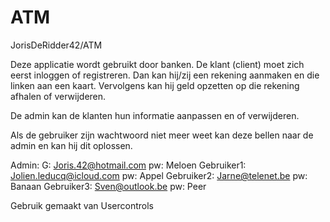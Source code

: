 # ATM

JorisDeRidder42/ATM

Deze applicatie wordt gebruikt door banken. De klant (client) moet zich eerst inloggen of registreren. Dan kan hij/zij een rekening aanmaken en die linken aan een kaart. 
Vervolgens kan hij geld opzetten op die rekening afhalen of verwijderen. 

De admin kan de klanten hun informatie aanpassen en of verwijderen.

Als de gebruiker zijn wachtwoord niet meer weet kan deze bellen naar de admin en kan hij dit oplossen.


Admin: G: Joris.42@hotmail.com    pw: Meloen
Gebruiker1: Jolien.leducq@icloud.com   pw: Appel
Gebruiker2: Jarne@telenet.be  pw: Banaan
Gebruiker3: Sven@outlook.be  pw: Peer


Gebruik gemaakt van Usercontrols
